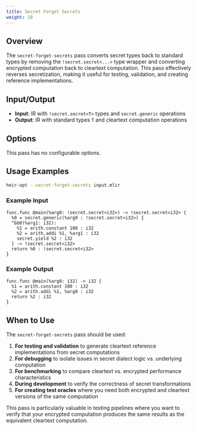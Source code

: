 ```yaml
---
title: Secret Forget Secrets
weight: 10
---
```


## Overview

The `secret-forget-secrets` pass converts secret types back to standard types by
removing the `!secret.secret<...>` type wrapper and converting encrypted
computation back to cleartext computation. This pass effectively reverses
secretization, making it useful for testing, validation, and creating reference
implementations.

## Input/Output

- **Input**: IR with `!secret.secret<T>` types and `secret.generic` operations
- **Output**: IR with standard types `T` and cleartext computation operations

## Options

This pass has no configurable options.

## Usage Examples

```bash
heir-opt --secret-forget-secrets input.mlir
```

### Example Input

```mlir
func.func @main(%arg0: !secret.secret<i32>) -> !secret.secret<i32> {
  %0 = secret.generic(%arg0 : !secret.secret<i32>) {
  ^bb0(%arg1: i32):
    %1 = arith.constant 100 : i32
    %2 = arith.addi %1, %arg1 : i32
    secret.yield %2 : i32
  } -> !secret.secret<i32>
  return %0 : !secret.secret<i32>
}
```

### Example Output

```mlir
func.func @main(%arg0: i32) -> i32 {
  %1 = arith.constant 100 : i32
  %2 = arith.addi %1, %arg0 : i32
  return %2 : i32
}
```

## When to Use

The `secret-forget-secrets` pass should be used:

1. **For testing and validation** to generate cleartext reference
   implementations from secret computations
1. **For debugging** to isolate issues in secret dialect logic vs. underlying
   computation
1. **For benchmarking** to compare cleartext vs. encrypted performance
   characteristics
1. **During development** to verify the correctness of secret transformations
1. **For creating test oracles** where you need both encrypted and cleartext
   versions of the same computation

This pass is particularly valuable in testing pipelines where you want to verify
that your encrypted computation produces the same results as the equivalent
cleartext computation.
